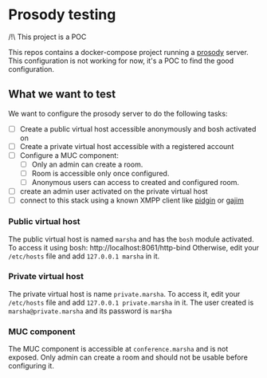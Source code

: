 # Prosody testing

/!\ This project is a POC

This repos contains a docker-compose project running a [prosody](https://prosody.im/) server.
This configuration is not working for now, it's a POC to find the good configuration.

## What we want to test

We want to configure the prosody server to do the following tasks:

- [ ] Create a public virtual host accessible anonymously and bosh activated on
- [ ] Create a private virtual host accessible with a registered account
- [ ] Configure a MUC component:
  - [ ] Only an admin can create a room.
  - [ ] Room is accessible only once configured.
  - [ ] Anonymous users can access to created and configured room.
- [ ] create an admin user activated on the private virtual host
- [ ] connect to this stack using a known XMPP client like [pidgin](https://www.pidgin.im/) or [gajim](https://gajim.org/)

### Public virtual host

The public virtual host is named `marsha` and has the `bosh` module activated.
To access it using bosh: http://localhost:8061/http-bind
Otherwise, edit your `/etc/hosts` file and add `127.0.0.1 marsha` in it.

### Private virtual host

The private virtual host is name `private.marsha`.
To access it, edit your `/etc/hosts` file and add `127.0.0.1 private.marsha` in it.
The user created is `marsha@private.marsha` and its password is `mar$ha`

### MUC component

The MUC component is accessible at `conference.marsha` and is not exposed.
Only admin can create a room and should not be usable before configuring it.

